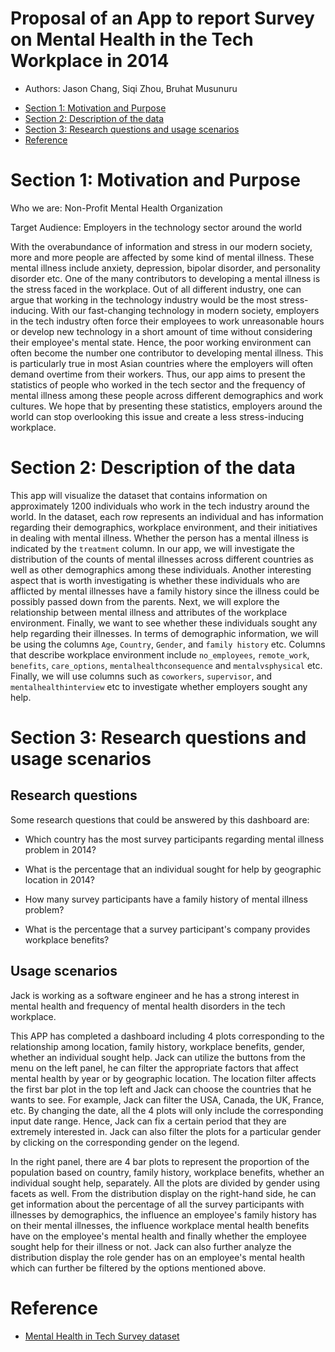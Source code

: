 Proposal of an App to report Survey on Mental Health in the Tech Workplace in 2014
================

* Authors: Jason Chang, Siqi Zhou, Bruhat Musunuru 

-   [Section 1: Motivation and
    Purpose](#section-1-motivation-and-purpose)
-   [Section 2: Description of the
    data](#section-2-description-of-the-data)
-   [Section 3: Research questions and usage scenarios](#section-3-research-questions-and-usage-scenarios)
-   [Reference](#reference)
# Section 1: Motivation and Purpose
Who we are: Non-Profit Mental Health Organization

Target Audience: Employers in the technology sector around the world

With the overabundance of information and stress in our modern society, more and more people are affected by some kind of mental illness. These mental illness include anxiety, depression, bipolar disorder, and personality disorder etc. One of the many contributors to developing a mental illness is the stress faced in the workplace. Out of all different industry, one can argue that working in the technology industry would be the most stress-inducing. With our fast-changing technology in modern society, employers in the tech industry often force their employees to work unreasonable hours or develop new technology in a short amount of time without considering their employee's mental state. Hence, the poor working environment can often become the number one contributor to developing mental illness. This is particularly true in most Asian countries where the employers will often demand overtime from their workers. Thus, our app aims to present the statistics of people who worked in the tech sector and the frequency of mental illness among these people across different demographics and work cultures. We hope that by presenting these statistics, employers around the world can stop overlooking this issue and create a less stress-inducing workplace.




# Section 2: Description of the data

This app will visualize the dataset that contains information on approximately 1200 individuals who work in the tech industry around the world. In the dataset, each row represents an individual and has information regarding their demographics, workplace environment, and their initiatives in dealing with mental illness. Whether the person has a mental illness is indicated by the `treatment` column. In our app, we will investigate the distribution of the counts of mental illnesses across different countries as well as other demographics among these individuals. Another interesting aspect that is worth investigating is whether these individuals who are afflicted by mental illnesses have a family history since the illness could be possibly passed down from the parents. Next, we will explore the relationship between mental illness and attributes of the workplace environment. Finally, we want to see whether these individuals sought any help regarding their illnesses. In terms of demographic information, we will be using the columns `Age`, `Country`, `Gender`, and `family history` etc. Columns that describe workplace environment include `no_employees`, `remote_work`, `benefits`, `care_options`, `mentalhealthconsequence` and `mentalvsphysical` etc. Finally, we will use columns such as `coworkers`, `supervisor`, and `mentalhealthinterview` etc to investigate whether employers sought any help.

# Section 3: Research questions and usage scenarios

## Research questions

Some research questions that could be answered by this dashboard are:

- Which country has the most survey participants regarding mental illness problem in 2014?

- What is the percentage that an individual sought for help by geographic location in 2014?

- How many survey participants have a family history of mental illness problem?

- What is the percentage that a survey participant's company provides workplace benefits?

## Usage scenarios 

Jack is working as a software engineer and he has a strong interest in mental health and frequency of mental health disorders in the tech workplace.

This APP has completed a dashboard including 4 plots corresponding to the relationship among location, family history, workplace benefits, gender, whether an individual sought help. Jack can utilize the buttons from the menu on the left panel, he can filter the appropriate factors that affect mental health by year or by geographic location. The location filter affects the first bar plot in the top left and Jack can choose the countries that he wants to see. For example, Jack can filter the USA, Canada, the UK, France, etc. By changing the date, all the 4 plots will only include the corresponding input date range. Hence, Jack can fix a certain period that they are extremely interested in. Jack can also filter the plots for a particular gender by clicking on the corresponding gender on the legend.

In the right panel, there are 4 bar plots to represent the proportion of the population based on country, family history, workplace benefits, whether an individual sought help, separately. All the plots are divided by gender using facets as well. From the distribution display on the right-hand side, he can get information about the percentage of all the survey participants with illnesses by demographics, the influence an employee's family history has on their mental illnesses, the influence workplace mental health benefits have on the employee's mental health and finally whether the employee sought help for their illness or not. Jack can also further analyze the distribution display the role gender has on an employee's mental health which can further be filtered by the options mentioned above.

# Reference 

- [Mental Health in Tech Survey dataset](https://www.kaggle.com/osmi/mental-health-in-tech-survey)
